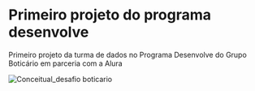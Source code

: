 # Primeiro projeto do programa desenvolve
Primeiro projeto da turma de dados no Programa Desenvolve do Grupo Boticário em parceria com a Alura


















![Conceitual_desafio boticario](https://github.com/ericmartins1929/Primeiro-Projeto-do-Programa-Desenvolve-/assets/140113430/c2cedea0-dc0e-4f76-827d-084f339b90c5)
